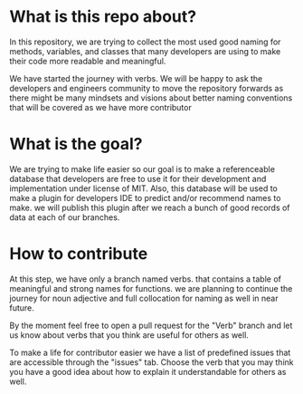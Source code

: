 # What is this repo about?
In this repository, we are trying to collect the most used good naming for methods, variables, and classes that many developers are using to make their code more readable and meaningful. 

We have started the journey with verbs. We will be happy to ask the developers and engineers community to move the repository forwards as there might be many mindsets and visions about better naming conventions that will be covered as we have more contributor

# What is the goal?
We are trying to make life easier so our goal is to make a referenceable database that developers are free to use it for their development and implementation under license of MIT.
Also, this database will be used to make a plugin for developers IDE to predict and/or recommend names to make. we will publish this plugin after we reach a bunch of good records of data at each of our branches.

# How to contribute 
At this step, we have only a branch named verbs. that contains a table of meaningful and strong names for functions. we are planning to continue the journey for noun adjective and full collocation for naming as well in near future.

By the moment feel free to open a pull request for the "Verb" branch and let us know about verbs that you think are useful for others as well.

To make a life for contributor easier we have a list of predefined issues that are accessible through the "issues" tab. Choose the verb that you may think you have a good idea about how to explain it understandable for others as well.
